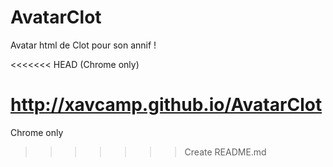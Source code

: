 AvatarClot
==========

Avatar html de Clot pour son annif !

<<<<<<< HEAD
(Chrome only)

http://xavcamp.github.io/AvatarClot
=======
Chrome only
>>>>>>> Create README.md
